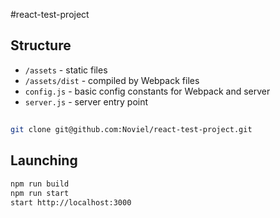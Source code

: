 #react-test-project

## Structure
- `/assets` - static files
- `/assets/dist` - compiled by Webpack files
- `config.js` - basic config constants for Webpack and server
- `server.js` - server entry point

##

```sh
git clone git@github.com:Noviel/react-test-project.git
```

## Launching

```sh
npm run build
npm run start
start http://localhost:3000
```